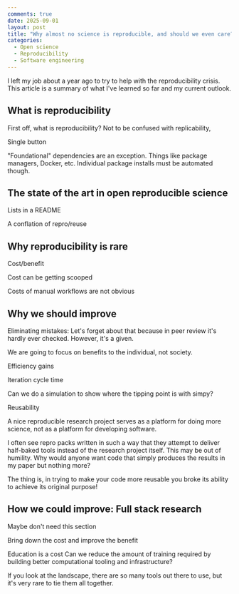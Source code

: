 ```yaml
---
comments: true
date: 2025-09-01
layout: post
title: "Why almost no science is reproducible, and should we even care?"
categories:
  - Open science
  - Reproducibility
  - Software engineering
---
```


I left my job about a year ago to try to help with the reproducibility
crisis.
This article is a summary of what I've learned so far and my current outlook.

## What is reproducibility

First off, what is reproducibility?
Not to be confused with replicability,

Single button

"Foundational" dependencies are an exception.
Things like package managers, Docker, etc.
Individual package installs must be automated though.

## The state of the art in open reproducible science

Lists in a README

A conflation of repro/reuse

## Why reproducibility is rare

Cost/benefit

Cost can be getting scooped

Costs of manual workflows are not obvious

## Why we should improve

Eliminating mistakes: Let's forget about that because in peer review it's
hardly ever checked.
However, it's a given.

We are going to focus on benefits to the individual,
not society.

Efficiency gains

Iteration cycle time

Can we do a simulation to show where the tipping point is with simpy?

Reusability

A nice reproducible research project serves as a platform for doing more
science, not as a platform for developing software.

I often see repro packs written in such a way that they attempt to
deliver half-baked tools instead of the research project itself.
This may be out of humility.
Why would anyone want code that simply produces the results in my paper
but nothing more?

The thing is,
in trying to make your code more reusable you broke its ability to achieve
its original purpose!

## How we could improve: Full stack research

Maybe don't need this section

Bring down the cost and improve the benefit

Education is a cost
Can we reduce the amount of training required by building better
computational tooling and infrastructure?

If you look at the landscape, there are so many tools out there to use,
but it's very rare to tie them all together.
